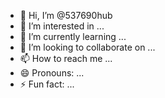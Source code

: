 - 👋 Hi, I’m @537690hub
- 👀 I’m interested in ...
- 🌱 I’m currently learning ...
- 💞️ I’m looking to collaborate on ...
- 📫 How to reach me ...
- 😄 Pronouns: ...
- ⚡ Fun fact: ...

<!---
537690hub/537690hub is a ✨ special ✨ repository because its `README.md` (this file) appears on your GitHub profile.
You can click the Preview link to take a look at your changes.
--->
